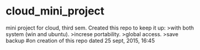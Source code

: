 # cloud_mini_project
mini project for cloud, third sem.
Created this repo to keep it up:
      >with both system (win and ubuntu).
      >increse portability.
      >global access.
      >save backup
#on creation of this repo
dated 25 sept, 2015, 16:45
